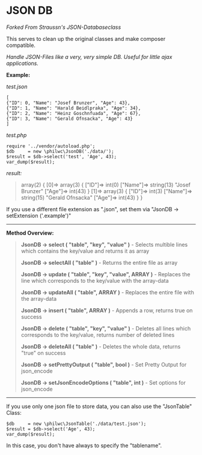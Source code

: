 # JSON DB #
*Forked From Straussn's JSON-Databaseclass*

This serves to clean up the original classes and make composer compatible.

*Handle JSON-Files like a very, very simple DB. Useful for little ajax applications.*

**Example:**

*test.json*

    [
    {"ID": 0, "Name": "Josef Brunzer", "Age": 43},
    {"ID": 1, "Name": "Harald Beidlpraka", "Age": 34},
    {"ID": 2, "Name": "Heinz Goschnfuada", "Age": 67},
    {"ID": 3, "Name": "Gerald Ofnsacka", "Age": 43}
    ]

*test.php*

    require '../vendor/autoload.php';
    $db     = new \philwc\JsonDB('./data/');
    $result = $db->select('test', 'Age', 43);
    var_dump($result);

*result:*

> array(2) {
[0]=> array(3) { ["ID"]=> int(0) ["Name"]=> string(13) "Josef Brunzer" ["Age"]=> int(43) }
[1]=> array(3) { ["ID"]=> int(3) ["Name"]=> string(15) "Gerald Ofnsacka" ["Age"]=> int(43) }
}


If you use a different file extension as ".json", set them via "JsonDB -> setExtension ('.example')"

----------


**Method Overview:**

> **JsonDB -> select ( "table", "key", "value" )** - Selects multible lines which contains the key/value and returns it as array
>
> **JsonDB -> selectAll ( "table" )**  - Returns the entire file as array
>
> **JsonDB -> update ( "table", "key", "value", ARRAY )** - Replaces the line which corresponds to the key/value with the array-data
>
> **JsonDB -> updateAll ( "table", ARRAY )** - Replaces the entire file with the array-data
>
> **JsonDB -> insert ( "table", ARRAY )** - Appends a row, returns true on success
>
> **JsonDB -> delete ( "table", "key", "value" )** - Deletes all lines which corresponds to the key/value, returns number of deleted lines
>
> **JsonDB -> deleteAll ( "table" )** - Deletes the whole data, returns "true" on success
>
> **JsonDB -> setPrettyOutput ( "table", bool )** - Set Pretty Output for json_encode
>
> **JsonDB -> setJsonEncodeOptions ( "table", int )** - Set options for json_encode


----------
If you use only one json file to store data, you can also use the "JsonTable" Class:

	$db     = new \philwc\JsonTable('./data/test.json');
    $result = $db->select('Age', 43);
    var_dump($result);


In this case, you don't have always to specify the "tablename".